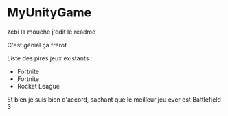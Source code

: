 # MyUnityGame


zebi la mouche j'edit le readme

C'est génial ça frérot

Liste des pires jeux existants :

  * Fortnite
  * Fortnite
  * Rocket League


  Et bien je suis bien d'accord, sachant que le meilleur jeu ever est Battlefield 3